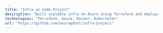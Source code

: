 ```yaml
---
title: "Infra as Code Project"
description: "Built scalable infra on Azure using Terraform and deployed monitoring with Grafana + Prometheus."
technologies: "Terraform, Azure, Docker, Kubernetes"
url: "https://github.com/anuragdutt/infra-project"
---
```

